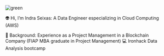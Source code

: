 
![green](https://user-images.githubusercontent.com/65928388/145458851-50aaaa45-c52d-44b3-b08c-68caaea2d76b.gif)

👽 Hi, I’m Indra Seixas: A Data Engineer especializing in Cloud Computing (AWS)

🔭 Background: Experience as a Project Management in a Blockchain Company (FIAP MBA graduate in Project Management) 
💻 Ironhack Data Analysis bootcamp 
